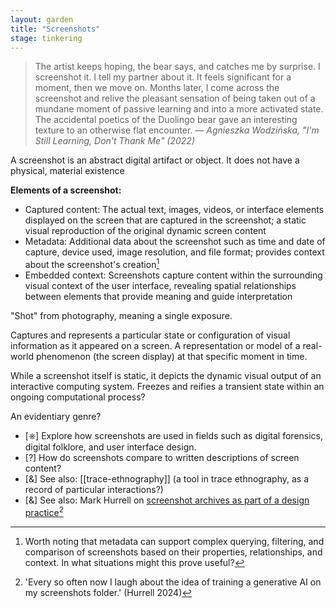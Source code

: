 ```yaml
---  
layout: garden
title: "Screenshots"
stage: tinkering
---
```


> The artist keeps hoping, the bear says, and catches me by surprise. I screenshot it. I tell my partner about it. It feels significant for a moment, then we move on. Months later, I come across the screenshot and relive the pleasant sensation of being taken out of a mundane moment of passive learning and into a more activated state. The accidental poetics of the Duolingo bear gave an interesting texture to an otherwise flat encounter.
<cite>— Agnieszka Wodzińska, "I'm Still Learning, Don't Thank Me" (2022)</cite>

A screenshot is an abstract digital artifact or object. It does not have a physical, material existence

**Elements of a screenshot:**

- Captured content: The actual text, images, videos, or interface elements displayed on the screen that are captured in the screenshot; a static visual reproduction of the original dynamic screen content 
- Metadata: Additional data about the screenshot such as time and date of capture, device used, image resolution, and file format; provides context about the screenshot's creation[^1]
- Embedded context: Screenshots capture content within the surrounding visual context of the user interface, revealing spatial relationships between elements that provide meaning and guide interpretation

"Shot" from photography, meaning a single exposure.

Captures and represents a particular state or configuration of visual information as it appeared on a screen. A representation or model of a real-world phenomenon (the screen display) at that specific moment in time.

While a screenshot itself is static, it depicts the dynamic visual output of an interactive computing system. Freezes and reifies a transient state within an ongoing computational process?

An evidentiary genre?

- [⎈] Explore how screenshots are used in fields such as digital forensics, digital folklore, and user interface design.
- [?] How do screenshots compare to written descriptions of screen content?
- [&] See also: [[trace-ethnography]] (a tool in trace ethnography, as a record of particular interactions?)
- [&] See also: Mark Hurrell on [screenshot archives as part of a design practice](https://mhurrell.co.uk/prospects/screenshotta/)[^2]

[^1]: Worth noting that metadata can support complex querying, filtering, and comparison of screenshots based on their properties, relationships, and context. In what situations might this prove useful?
[^2]: 'Every so often now I laugh about the idea of training a generative AI on my screenshots folder.' (Hurrell 2024)
